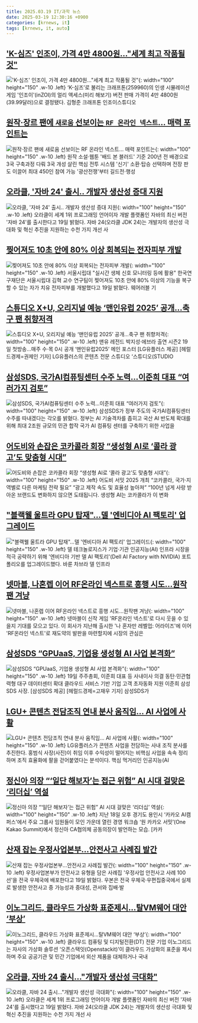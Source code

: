 ```yaml
---
title: 2025.03.19 IT/과학 뉴스
date: 2025-03-19 12:30:16 +0900
categories: [krnews, it]
tags: [krnews, it, auto]
---
```

## ['K-심즈' 인조이, 가격 4만 4800원…"세계 최고 작품될 것"](https://n.news.naver.com/mnews/article/011/0004463079)

!['K-심즈' 인조이, 가격 4만 4800원…"세계 최고 작품될 것"](https://mimgnews.pstatic.net/image/origin/011/2025/03/19/4463079.jpg?type=nf220_150){: width="100" height="150" .w-10 .left}
‘K-심즈’로 불리는 크래프톤(259960)의 인생 시뮬레이션 게임 '인조이'(inZOI)의 얼리 액세스(미리 해보기) 버전 판매 가격이 4만 4800원(39.99달러)으로 결정됐다. 김형준 크래프톤 인조이스튜디오

## [원작·장르 팬에 `새로움` 선보이는 `RF 온라인 넥스트`… 매력 포인트는](https://n.news.naver.com/mnews/article/029/0002941850)

![원작·장르 팬에 `새로움` 선보이는 `RF 온라인 넥스트`… 매력 포인트는](https://mimgnews.pstatic.net/image/origin/029/2025/03/18/2941850.jpg?type=nf220_150){: width="100" height="150" .w-10 .left}
원작 소설·웹툰 '배드 본 블러드' 기준 200년 전 배경으로 3국 구축과정 다뤄 3국 개성 살린 핵심 전투 시스템 '신기' 소환·탑승 선택하며 전장 판도 이끌어 최대 450인 참여 가능 '광산전쟁'부터 길드전·행성

## [오라클, '자바 24' 출시.. 개발자 생산성 증대 지원](https://n.news.naver.com/mnews/article/014/0005323027)

![오라클, '자바 24' 출시.. 개발자 생산성 증대 지원](https://mimgnews.pstatic.net/image/origin/014/2025/03/19/5323027.jpg?type=nf220_150){: width="100" height="150" .w-10 .left}
오라클이 세계 1위 프로그래밍 언어이자 개발 플랫폼인 자바의 최신 버전 '자바 24'를 출시한다고 19일 밝혔다. 자바 24(오라클 JDK 24)는 개발자의 생산성 극대화 및 혁신 추진을 지원하는 수천 가지 개선 사

## [찢어져도 10초 안에 80% 이상 회복되는 전자피부 개발](https://n.news.naver.com/mnews/article/001/0015274118)

![찢어져도 10초 안에 80% 이상 회복되는 전자피부 개발](https://mimgnews.pstatic.net/image/origin/001/2025/03/19/15274118.jpg?type=nf220_150){: width="100" height="150" .w-10 .left}
서울시립대 "실시간 생체 신호 모니터링 등에 활용" 한국연구재단은 서울시립대 김혁 교수 연구팀이 찢어져도 10초 안에 80% 이상의 기능을 복구할 수 있는 자가 치유 전자피부를 개발했다고 19일 밝혔다. 웨어러블 기

## [스튜디오 X+U, 오리지널 예능 ‘맨인유럽 2025’ 공개…축구 팬 취향저격](https://n.news.naver.com/mnews/article/016/0002444199)

![스튜디오 X+U, 오리지널 예능 ‘맨인유럽 2025’ 공개…축구 팬 취향저격](https://mimgnews.pstatic.net/image/origin/016/2025/03/19/2444199.jpg?type=nf220_150){: width="100" height="150" .w-10 .left}
맨유 레전드 박지성·에브라 출연 시즌2 19일 첫방송…매주 수·목 0시 공개 ‘맨인유럽2025’ 메인 포스터 [LG유플러스 제공] [헤럴드경제=권제인 기자] LG유플러스의 콘텐츠 전문 스튜디오 ‘스튜디오(STUDIO

## [삼성SDS, 국가AI컴퓨팅센터 수주 노력...이준희 대표 “여러가지 검토”](https://n.news.naver.com/mnews/article/018/0005965800)

![삼성SDS, 국가AI컴퓨팅센터 수주 노력...이준희 대표 “여러가지 검토”](https://mimgnews.pstatic.net/image/origin/018/2025/03/19/5965800.jpg?type=nf220_150){: width="100" height="150" .w-10 .left}
삼성SDS가 정부 주도의 국가AI컴퓨팅센터 수주를 따내겠다는 각오를 밝혔다. 정부는 AI 기술격차를 좁히고 국산 AI 반도체 확대를 위해 최대 2조원 규모의 민관 합작 국가 AI 컴퓨팅 센터를 구축하기 위한 사업을

## [어도비와 손잡은 코카콜라 회장 “생성형 AI로 ‘콜라 광고’도 맞춤형 시대”](https://n.news.naver.com/mnews/article/366/0001062011)

![어도비와 손잡은 코카콜라 회장 “생성형 AI로 ‘콜라 광고’도 맞춤형 시대”](https://mimgnews.pstatic.net/image/origin/366/2025/03/19/1062011.jpg?type=nf220_150){: width="100" height="150" .w-10 .left}
어도비 서밋 2025 개최 “코카콜라, 국가·지역별로 다른 마케팅 전략 필요” “광고 제작 속도 및 효율성 높아져” “100년 넘게 사랑 받아온 브랜드도 변화하지 않으면 도태됩니다. 생성형 AI는 코카콜라가 이 변화

## ["블랙웰 울트라 GPU 탑재"…델 '엔비디아 AI 팩토리' 업그레이드](https://n.news.naver.com/mnews/article/421/0008137804)

!["블랙웰 울트라 GPU 탑재"…델 '엔비디아 AI 팩토리' 업그레이드](https://mimgnews.pstatic.net/image/origin/421/2025/03/19/8137804.jpg?type=nf220_150){: width="100" height="150" .w-10 .left}
델 테크놀로지스가 기업·기관 인공지능(AI) 인프라 시장을 적극 공략하기 위해 '엔비디아 기반 델 AI 팩토리'(Dell AI Factory with NVIDIA) 포트폴리오를 업그레이드했다. 바룬 차브라 델 인프라

## [넷마블, 나혼렙 이어 RF온라인 넥스트로 흥행 시도...원작팬 겨냥](https://n.news.naver.com/mnews/article/092/0002367201)

![넷마블, 나혼렙 이어 RF온라인 넥스트로 흥행 시도...원작팬 겨냥](https://mimgnews.pstatic.net/image/origin/092/2025/03/19/2367201.jpg?type=nf220_150){: width="100" height="150" .w-10 .left}
넷마블이 신작 게임 'RF온라인 넥스트'로 다시 웃을 수 있을지 기대를 모으고 있다. 이 회사가 지난해 출시한 '나 혼자만 레벨업: 어라이즈'에 이어 'RF온라인 넥스트'로 재도약의 발판을 마련할지에 시장의 관심은

## [삼성SDS “GPUaaS, 기업용 생성형 AI 사업 본격화”](https://n.news.naver.com/mnews/article/016/0002444276)

![삼성SDS “GPUaaS, 기업용 생성형 AI 사업 본격화”](https://mimgnews.pstatic.net/image/origin/016/2025/03/19/2444276.jpg?type=nf220_150){: width="100" height="150" .w-10 .left}
19일 주주총회, 이준희 대표 등 사내이사 의결 동탄·민관협력형 대구 데이터센터 확대 클라우드 서비스 기반 기업 고객 초자동화 지원 이준희 삼성SDS 사장. [삼성SDS 제공] [헤럴드경제=고재우 기자] 삼성SDS가

## [LGU+ 콘텐츠 전담조직 연내 분사 움직임… AI 사업에 사활](https://n.news.naver.com/mnews/article/014/0005322750)

![LGU+ 콘텐츠 전담조직 연내 분사 움직임… AI 사업에 사활](https://mimgnews.pstatic.net/image/origin/014/2025/03/18/5322750.jpg?type=nf220_150){: width="100" height="150" .w-10 .left}
LG유플러스가 콘텐츠 사업을 전담하는 사내 조직 분사를 추진한다. 홍범식 사장(사진)이 취임 이후 수익성이 떨어지는 비핵심 사업을 속속 정리하며 조직 효율화에 팔을 걷어붙였다는 분석이다. 핵심 먹거리인 인공지능(AI

## [정신아 의장 “‘일단 해보자’는 접근 위험” AI 시대 걸맞은 ‘리더십’ 역설](https://n.news.naver.com/mnews/article/016/0002444333)

![정신아 의장 “‘일단 해보자’는 접근 위험” AI 시대 걸맞은 ‘리더십’ 역설](https://mimgnews.pstatic.net/image/origin/016/2025/03/19/2444333.jpg?type=nf220_150){: width="100" height="150" .w-10 .left}
지난 18일 오후 경기도 용인시 ‘카카오 AI캠퍼스’에서 주요 그룹사 임원들이 모인 가운데 열린 경영 워크숍 ‘원 카카오 서밋’(One Kakao Summit)에서 정신아 CA협의체 공동의장이 발언하는 모습. [카카

## [산재 잡는 우정사업본부…안전사고 사례집 발간](https://n.news.naver.com/mnews/article/008/0005167765)

![산재 잡는 우정사업본부…안전사고 사례집 발간](https://mimgnews.pstatic.net/image/origin/008/2025/03/19/5167765.jpg?type=nf220_150){: width="100" height="150" .w-10 .left}
우정사업본부가 안전사고 유형을 담은 사례집 '우정사업 안전사고 사례 100선'을 전국 우체국에 배포한다고 19일 밝혔다. 우본은 전국 우체국·우편집중국에서 실제로 발생한 안전사고 중 가능성과 중대성, 관서와 집배·발

## [이노그리드, 클라우드 가상화 표준제시...탈VM웨어 대안 ‘부상’](https://n.news.naver.com/mnews/article/018/0005965797)

![이노그리드, 클라우드 가상화 표준제시...탈VM웨어 대안 ‘부상’](https://mimgnews.pstatic.net/image/origin/018/2025/03/19/5965797.jpg?type=nf220_150){: width="100" height="150" .w-10 .left}
클라우드 컴퓨팅 및 디지털전환(DT) 전문 기업 이노그리드는 자사의 가상화 솔루션 ‘오픈스택잇(Openstackit)’이 클라우드 가상화의 표준을 제시하며 주요 공공기관 및 민간 기업에서 외산 제품을 대체하거나 국내

## [오라클, 자바 24 출시…"개발자 생산성 극대화"](https://n.news.naver.com/mnews/article/031/0000917101)

![오라클, 자바 24 출시…"개발자 생산성 극대화"](https://mimgnews.pstatic.net/image/origin/031/2025/03/19/917101.jpg?type=nf220_150){: width="100" height="150" .w-10 .left}
오라클은 세계 1위 프로그래밍 언어이자 개발 플랫폼인 자바의 최신 버전 '자바 24'를 출시했다고 19일 밝혔다. 자바 24(오라클 JDK 24)는 개발자의 생산성 극대화 및 혁신 추진을 지원하는 수천 가지 개선 사

